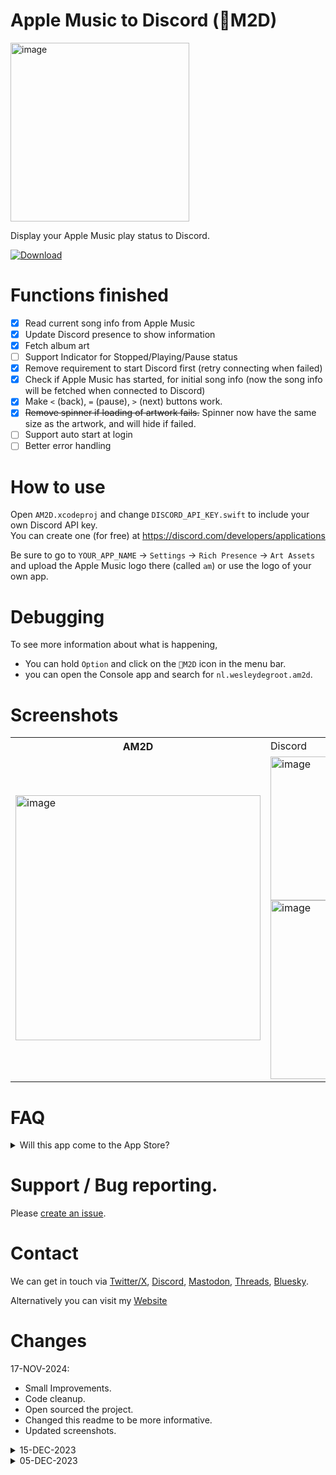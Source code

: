 # Apple Music to Discord (M2D)
<img width="286" alt="image" src="https://github.com/user-attachments/assets/b9d2e79f-6176-4dc8-86e0-d5f91852d1d5">

Display your Apple Music play status to Discord.

<a href='https://github.com/0xWDG/Apple-Music-to-Discord/raw/main/AM2D.zip'>
  <img alt="Download" src="https://img.shields.io/badge/Download-Beta-6bbee8?style=for-the-badge">
</a>
 
# Functions finished
- [x] Read current song info from Apple Music
- [x] Update Discord presence to show information
- [x] Fetch album art
- [ ] Support Indicator for Stopped/Playing/Pause status
- [x] Remove requirement to start Discord first (retry connecting when failed)
- [x] Check if Apple Music has started, for initial song info (now the song info will be fetched when connected to Discord)
- [x] Make `<` (back), `=` (pause), `>` (next) buttons work.
- [x] ~~Remove spinner if loading of artwork fails.~~ Spinner now have the same size as the artwork, and will hide if failed.
- [ ] Support auto start at login
- [ ] Better error handling

# How to use 

Open `AM2D.xcodeproj` and change `DISCORD_API_KEY.swift` to include your own Discord API key.  
You can create one (for free) at https://discord.com/developers/applications

Be sure to go to `YOUR_APP_NAME` -> `Settings` -> `Rich Presence` -> `Art Assets` and upload the Apple Music logo there (called `am`) or use the logo of your own app.

# Debugging

To see more information about what is happening, 
- You can hold `Option` and click on the `M2D` icon in the menu bar.
- you can open the Console app and search for `nl.wesleydegroot.am2d`.

# Screenshots
<table>
  <tr>
    <th>AM2D</th>
    <td>Discord</td>
  </tr>
  <tr>
    <td>
      <img width="392" alt="image" src="https://github.com/user-attachments/assets/f2734a81-ff49-4b28-979c-2b9cb3cac78a">
    </td>
    <td>
      <img width="230" alt="image" src="https://github.com/0xWDG/Apple-Music-to-Discord/assets/1290461/ee99c9db-2e3d-44d6-af20-351629d67ac8"><br />
      <img width="286" alt="image" src="https://github.com/user-attachments/assets/b9d2e79f-6176-4dc8-86e0-d5f91852d1d5">
    </td>
  </tr>
</table>

# FAQ

<details><summary>Will this app come to the App Store?</summary>Probably not since it does not work with the sandbox being enabled.</details>

# Support / Bug reporting.

Please [create an issue](https://github.com/0xWDG/Apple-Music-to-Discord/issues/new).

# Contact

We can get in touch via [Twitter/X](https://twitter.com/0xWDG), [Discord](https://discordapp.com/users/918438083861573692), [Mastodon](https://iosdev.space/@0xWDG), [Threads](http://threads.net/@0xwdg), [Bluesky](https://bsky.app/profile/0xwdg.bsky.social).

Alternatively you can visit my [Website](https://wesleydegroot.nl)

# Changes

17-NOV-2024:
- Small Improvements.
- Code cleanup.
- Open sourced the project.
- Changed this readme to be more informative.
- Updated screenshots.

<details>
  <summary>15-DEC-2023</summary>
  &bull; Play/Pause, Previous and Next buttons are working<br />
  &bull; Fixes remaining time being incorrectly after switching to a new song<br>
  &bull; Updated GUI a little bit.<br>
  <strong>Revision 1</strong><br>
  &bull; Retry if Discord is not found.<br>
  &bull; Check if Apple Music is running.<br>
  &bull; Remove requirement to start everything in a particulair order.
</details>
<details><summary>05-DEC-2023</summary>&bull; Initial version.</details>
